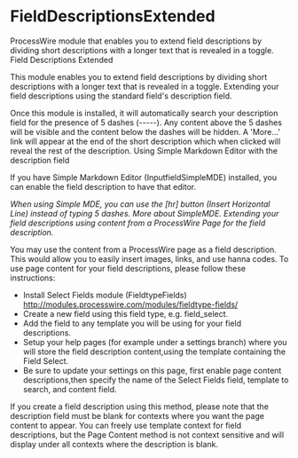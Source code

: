 # FieldDescriptionsExtended

ProcessWire module that enables you to extend field descriptions by dividing short descriptions with a longer text that is revealed in a toggle.
Field Descriptions Extended

This module enables you to extend field descriptions by dividing short descriptions with a longer text that is revealed in a toggle.
Extending your field descriptions using the standard field's description field.

Once this module is installed, it will automatically search your description field for the presence of 5 dashes (-----).
Any content above the 5 dashes will be visible and the content below the dashes will be hidden. A 'More...' link will appear at the end of the short description which when clicked will reveal the rest of the description.
Using Simple Markdown Editor with the description field

If you have Simple Markdown Editor (InputfieldSimpleMDE) installed, you can enable the field description to have that editor.

*When using Simple MDE, you can use the [hr] button (Insert Horizontal Line) instead of typing 5 dashes. More about SimpleMDE.
Extending your field descriptions using content from a ProcessWire Page for the field description.*


You may use the content from a ProcessWire page as a field description. This would allow you to easily insert images, links, and use hanna codes.
To use page content for your field descriptions, please follow these instructions:

- Install Select Fields module (FieldtypeFields) http://modules.processwire.com/modules/fieldtype-fields/
- Create a new field using this field type, e.g. field_select.
- Add the field to any template you will be using for your field descriptions.
- Setup your help pages (for example under a settings branch) where you will store the field description content,using the template containing the Field Select.
- Be sure to update your settings on this page, first enable page content descriptions,then specify the name of the Select Fields field, template to search, and content field.

If you create a field description using this method, please note that the description field must be blank for contexts where you want the page content to appear.
You can freely use template context for field descriptions, but the Page Content method is not context sensitive and will display under all contexts where the description is blank. 
